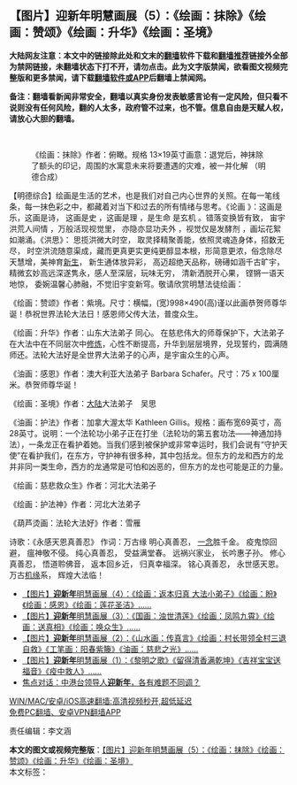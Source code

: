  <h2>【图片】迎新年明慧画展（5）：《绘画：抹除》《绘画：赞颂》《绘画：升华》《绘画：圣境》</h2> <p class="notice"><b>大陆网友注意：本文中的链接除此处和文末的<a href="https://github.com/bannedbook/fanqiang" >翻墙</a>软件下载和<a href="https://github.com/killgcd/justmysocks/blob/master/README.md">翻墙推荐</a>链接外全部为禁网链接，未翻墙状态下打不开，请勿点击。此为文字版禁闻，欲看图文视频完整版和更多禁闻，请下载<a href="https://github.com/bannedbook/fanqiang">翻墙软件或APP</a>后翻墙上禁闻网。</p><p>备注：翻墙看新闻非常安全，翻墙以真实身份发表敏感言论有一定风险，但只看不说则没有任何风险，翻的人太多，政府管不过来，也不管。信息自由是天赋人权，请放心大胆的翻墙。</b></p>  <div class="entry"> <br /> <figure><figcaption class="wp-caption-text">《绘画：抹除》作者：俯瞰。规格 13×19英寸画意：退党后，神抹除了额头的印记，周围的水寓意未来将要遭遇的灾难，被一并化解 （明德合成）</figcaption></figure> <p>【明德综合】绘画是生活的艺术，也是我们对自己内心世界的关照。在每一笔线条，每一抹色彩之中，都藏着对当下和过去的所有情绪与思考。《论画 》：这画是乐，这画是诗， 这画是史 ，这画是理 ，是生命 是玄机 。错落变换皆有致， 宙宇洪荒人间情 ，万般活现视觉里， 亦隐亦显功夫外 ，视觉仅是发酵剂 ，画坛花絮如潮涌。《洪思》： 思揽洪微大时空， 取灵择精聚善能，依照灵魂造身体，招数无尽， 时空洪流随意渠成，藏而更真更实更纯更醇显本根，形简意更浓，俗念除尽天慧增，美神育<span class='wp_keywordlink'><a href="https://www.bannedbook.org/forum2/topic1642.html" title="正见网《新生》" target="_blank">新生</a></span>， 新生通体放异彩， 高迈超绝天品称，磅礡如涵千古旷宇，精微玄妙高远深遂隽永，感人至深层，玩味无穷， 清新洒脱开心果， 铿锵一语天地惊， 委婉温馨心肺融，不觉旧宇变新穹。敬请欣赏明慧法徒绘画：</p> <p>《绘画：赞颂》作者：紫境。尺寸：横幅，(宽)998&#215;490(高)谨以此画恭贺师尊华诞！恭祝世界法轮大法日！感恩师父传大法，普度众生。</p> <p></p> <p>《绘画：升华》作者：山东大法弟子 同心。 在慈悲伟大的师尊保护下，大法弟子在大法中在不同层次中<span class='wp_keywordlink'><a href="https://www.qi-gong.me/" title="气功修炼网" target="_blank">修炼</a></span>，心性不断提高，升华到层层境界，兑现誓约，圆满随师还。法轮大法好是全世界大法弟子的心声，是宇宙众生的心声。</p> <p></p>  <p>《油画：感恩》作者：澳大利亚大法弟子 Barbara Schafer。尺寸：75 x 100厘米。恭贺师尊华诞！</p> <p></p> <p>《绘画：圣境》作者：<span class='wp_keywordlink_affiliate'><a href="https://www.bannedbook.org/" title="大陆" target="_blank">大陆</a></span>大法弟子　吴思</p> <p></p> <p>《油画：护法》作者：加拿大渥太华 Kathleen Gillis。规格：画布宽69英寸，高28英寸。说明：一个法轮功小弟子正在打坐（法轮功的第五套功法——神通加持法），一条龙正在看护着她。当我们感到被保护或非常幸运时，我们会说有“守护天使”在看护我们，在东方，守护神有很多种，其中包括龙。但东方的龙和西方的龙并非同一类生命，西方的龙通常是可怕和凶恶的，但东方的龙也可能是正的力量。</p>  <p></p> <p>《绘画：慈悲救众生》作者：河北大法弟子</p> <p></p> <p>《绘画：护法神》作者：河北大法弟子</p> <p></p>  <p>《葫芦烫画：法轮大法好》作者：雪雁</p> <p></p> <p></p> <p></p> <p>诗歌：《永感天恩真善忍》 作词：万古缘 明心真善忍， <span class='wp_keywordlink'><a href="https://www.bannedbook.org/forum2/topic13.html" title="小冊子：一念決定未來（更新版）" target="_blank">一念</a></span>胜千金。 疫鬼惊回避， 瘟神敬不侵。 纯心真善忍， 受益满堂春。 远祸兴家业， 长吟惠子孙。 修心真善忍， 悟道聆佛音， 返本回乡近， 归真幸福深。 铭心真善忍， 永世感天恩。 万古<span class='wp_keywordlink'><a href="https://www.bannedbook.org/forum11/topic248.html" title="禁片：情为何物？生死相许？自由电影《机缘》下载、在线观看" target="_blank">机缘</a></span>系， 辉煌大法临！</p>  <ul class='op-related-articles' title='相关阅读'> <li><a href='https://www.bannedbook.org/bnews/comments/20201226/1454988.html' target='_blank'>【图片】<b>迎新年</b>明慧画展（4）：《绘画：返本归真 大法小弟子》《绘画：盼》《绘画：感恩》《绘画：莲花圣洁》……</a></li> <li><a href='https://www.bannedbook.org/bnews/comments/20201225/1454954.html' target='_blank'>【图片】<b>迎新年</b>明慧画展（3）：《国画：浊世清莲》《绘画：凤鸣九霄》《绘画：送真相》《绘画：唤众生》……</a></li> <li><a href='https://www.bannedbook.org/bnews/comments/20201225/1454929.html' target='_blank'>【图片】<b>迎新年</b>明慧画展（2）：《山水画：传真言》《绘画：村长带领全村三退自救》《工笔画：阳春紫籐》《油画：慈悲之光》……</a></li> <li><a href='https://www.bannedbook.org/bnews/comments/20201225/1454911.html' target='_blank'>【图片】<b>迎新年</b>明慧画展（1）：《黎明之歌》《留得清香满乾坤》《吉祥宝宝送福音》《疫中救人》……</a></li> <li><a href='https://www.bannedbook.org/bnews/headline/20200104/1252918.html' target='_blank'>焦点对话：中港台领导人<b>迎新年</b>，各有难题不同调？</a></li> </ul> <p class="texttj"> <a href="https://github.com/bannedbook/fanqiang/wiki/V2ray%E6%9C%BA%E5%9C%BA" target="_blank">WIN/MAC/安卓/iOS高速翻墙:高清视频秒开,超低延迟</a><br/> <a href="https://github.com/bannedbook/fanqiang/wiki/%E7%A6%81%E9%97%BB%E7%BD%91%E5%AE%89%E5%8D%93%E7%BF%BB%E5%A2%99%E6%96%B0%E9%97%BBAPP" target="_blank">免费PC翻墙、安卓VPN翻墙APP</a></p><p>责任编辑：李文涵</p><a name='sharetosocial'></a>       <div><b>本文的图文或视频完整版</b>：<a href='https://www.bannedbook.org/bnews/comments/20201226/1455024.html'>【图片】迎新年明慧画展（5）：《绘画：抹除》《绘画：赞颂》《绘画：升华》《绘画：圣境》</a></div>  </div><!--END ENTRY--> <div class="postfooter"> <div>本文标签：</div>  </div><!--END POSTFOOTER--> 